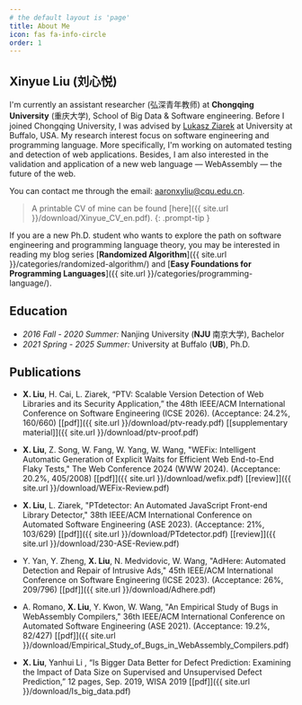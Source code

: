 ```yaml
---
# the default layout is 'page'
title: About Me
icon: fas fa-info-circle
order: 1
---
```


## Xinyue Liu (刘心悦)



I'm currently an assistant researcher (弘深青年教师) at **Chongqing University** (重庆大学), School of Big Data & Software engineering. Before I joined Chongqing University, I was advised by [Lukasz Ziarek](https://cse.buffalo.edu/~lziarek/) at University at Buffalo, USA. My research interest focus on software engineering and programming language. More specifically, I'm working on automated testing and detection of web applications. Besides, I am also interested in the validation and application of a new web language — WebAssembly — the future of the web.

You can contact me through the email: aaronxyliu@cqu.edu.cn.

> A printable CV of mine can be found [here]({{ site.url }}/download/Xinyue_CV_en.pdf).
{: .prompt-tip }

If you are a new Ph.D. student who wants to explore the path on software engineering and programming language theory, you may be interested in reading my blog series [**Randomized Algorithm**]({{ site.url }}/categories/randomized-algorithm/) and [**Easy Foundations for Programming Languages**]({{ site.url }}/categories/programming-language/).

## Education

- *2016 Fall - 2020 Summer:*  Nanjing University (**NJU** 南京大学), Bachelor
- *2021 Spring - 2025 Summer:*  University at Buffalo (**UB**), Ph.D.

<!-- ## Experience

- *2016 Fall - 2018 Summer:* Minister of NJU Phantom Magic Club

- *2016 Fall - 2018 Summer:* Captain of NJU Volleyball team

- *2016 Fall - 2018 Summer:* NJU student union member

- *2019 Summer:* Intern gameplay developer at Tencent Timi J5 Studio

- *2021 Spring - 2022 Fall:* Teaching assistant of UB CSE 531: Algorithm Analysis and Design, Prof. Xin (Roger) He -->

## Publications

- **X. Liu**, H. Cai, L. Ziarek, “PTV: Scalable Version Detection of Web Libraries and its Security Application,” the 48th IEEE/ACM International Conference on Software Engineering (ICSE 2026). (Acceptance: 24.2%, 160/660) [[pdf]]({{ site.url }}/download/ptv-ready.pdf) [[supplementary material]]({{ site.url }}/download/ptv-proof.pdf)

- **X. Liu**, Z. Song, W. Fang, W. Yang, W. Wang, "WEFix: Intelligent Automatic Generation of Explicit Waits for Efficient Web End-to-End Flaky Tests," The Web Conference 2024 (WWW 2024). (Acceptance: 20.2%, 405/2008) [[pdf]]({{ site.url }}/download/wefix.pdf) [[review]]({{ site.url }}/download/WEFix-Review.pdf)

- **X. Liu**, L. Ziarek, "PTdetector: An Automated JavaScript Front-end Library Detector," 38th IEEE/ACM International Conference on Automated Software Engineering (ASE 2023). (Acceptance: 21%, 103/629) [[pdf]]({{ site.url }}/download/PTdetector.pdf) [[review]]({{ site.url }}/download/230-ASE-Review.pdf)

- Y. Yan, Y. Zheng, **X. Liu**, N. Medvidovic, W. Wang, "AdHere: Automated Detection and Repair of Intrusive Ads," 45th IEEE/ACM International Conference on Software Engineering (ICSE 2023). (Acceptance: 26%, 209/796) [[pdf]]({{ site.url }}/download/Adhere.pdf)

- A. Romano, **X. Liu**, Y. Kwon, W. Wang, "An Empirical Study of Bugs in WebAssembly Compilers," 36th IEEE/ACM International Conference on Automated Software Engineering (ASE 2021). (Acceptance: 19.2%, 82/427) [[pdf]]({{ site.url }}/download/Empirical_Study_of_Bugs_in_WebAssembly_Compilers.pdf)

- **X. Liu**, Yanhui Li , “Is Bigger Data Better for Defect Prediction: Examining the Impact of Data Size on Supervised and Unsupervised Defect Prediction,” 12 pages, Sep. 2019, WISA 2019 [[pdf]]({{ site.url }}/download/Is_big_data.pdf)












